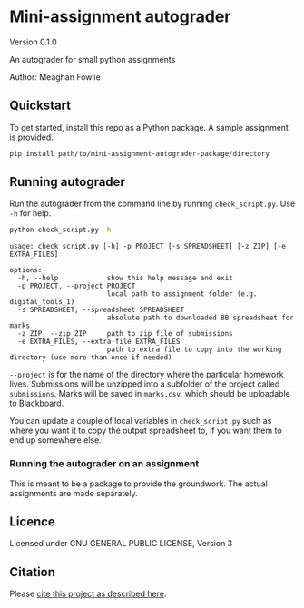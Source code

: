 # Mini-assignment autograder

Version 0.1.0

An autograder for small python assignments

Author: Meaghan Fowlie

## Quickstart

To get started, install this repo as a Python package. A sample assignment is provided. 

```bash
pip install path/to/mini-assignment-autograder-package/directory
```

## Running autograder

Run the autograder from the command line by running `check_script.py`. Use `-h` for help.

```bash
python check_script.py -h
```

```
usage: check_script.py [-h] -p PROJECT [-s SPREADSHEET] [-z ZIP] [-e EXTRA_FILES]

options:
  -h, --help            show this help message and exit
  -p PROJECT, --project PROJECT
                        local path to assignment folder (e.g. digital_tools_1)
  -s SPREADSHEET, --spreadsheet SPREADSHEET
                        absolute path to downloaded BB spreadsheet for marks
  -z ZIP, --zip ZIP     path to zip file of submissions
  -e EXTRA_FILES, --extra-file EXTRA_FILES
                        path to extra file to copy into the working directory (use more than once if needed)
```

`--project` is for the name of the directory where the particular homework lives. Submissions will be unzipped into a subfolder of the project called `submissions`.
Marks will be saved in `marks.csv`, which should be uploadable to Blackboard.

You can update a couple of local variables in `check_script.py` such as where you want it to copy the output spreadsheet to, if you want them to end up somewhere else.



### Running the autograder on an assignment




This is meant to be a package to provide the groundwork. The actual assignments are made separately.

## Licence
Licensed under GNU GENERAL PUBLIC LICENSE,  Version 3

## Citation

Please [cite this project as described here](./CITATION.md).
